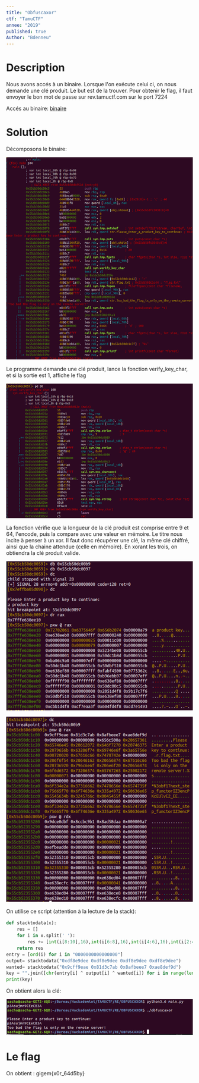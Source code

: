 ```yaml
---
title: "Obfuscaxor"
ctf: "TamuCTF"
annee: "2019"
published: true
Author: "Bdenneu"
---
```

# Description
Nous avons accés à un binaire.
Lorsque l'on exécute celui ci, on nous demande une clé produit. Le but est de la trouver. Pour obtenir le flag, il faut envoyer le bon mot de passe sur rev.tamuctf.com sur le port 7224

Accés au binaire: [binaire](/_posts/2018-2019/TamuCTF2019/source/obfuscaxor)

# Solution

Décomposons le binaire:

![Obfuscaxor1](/assets/images/tamuctf2019_obfuscaxor1.png)

Le programme demande une clé produit, lance la fonction verify_key_char, et si la sortie est 1, affiche le flag

![Obfuscaxor2](/assets/images/tamuctf2019_obfuscaxor2.png)

La fonction vérifie que la longueur de la clé produit est comprise entre 9 et 64, l'encode, puis la compare avec une valeur en mémoire. Le titre nous incite à penser à un xor. Il faut donc récupérer une clé, la même clé chiffré, ainsi que la chaine attendue (celle en mémoire).
En xorant les trois, on obtiendra la clé produit valide.

![Obfuscaxor3](/assets/images/tamuctf2019_obfuscaxor4.png)

![Obfuscaxor4](/assets/images/tamuctf2019_obfuscaxor3.png)

On utilise ce script (attention à la lecture de la stack):

```python
def stacktodata(x):
	res = []
	for i in x.split(' '):
		res += [int(i[8:10],16),int(i[6:8],16),int(i[4:6],16),int(i[2:4],16)]
	return res
entry = [ord(i) for i in "0000000000000000"]
output= stacktodata("0xdf8e9dee 0xdf8e9dee 0xdf8e9dee 0xdf8e9dee")
wanted= stacktodata("0x9cff9eae 0x81d3c7ab 0x8afbeee7 0xae8def9d")
key = "".join([chr(entry[i] ^ output[i] ^ wanted[i]) for i in range(len(entry))])
print(key)
```

On obtient alors la clé:

![Obfuscaxor5](/assets/images/tamuctf2019_obfuscaxor5.png)

# Le flag

On obtient : gigem{x0r_64d5by}
